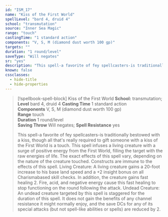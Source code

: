 ```yaml
---
id: "ISM_17"
name: "Kiss of the First World"
spellLevel: "bard 4, druid 4"
school: "transmutation"
source: "Inner Sea Magic"
range: "touch"
castingTime: "1 standard action"
components: "V, S, M (diamond dust worth 100 gp)"
targets: ""
duration: "1 round/level"
saveType: "Will negates"
sr: "yes"
description: "This spell-a favorite of fey spellcasters-is traditionally bestowed with a kiss, though all that's really required to gift someone with a kiss of the First World is a touch. This spell infuses a living creature with a surge of positive energy from the First World, filling the target with the raw energies of life. The exact effects of this spell vary, depending on the nature of the creature touched. Constructs are immune to the effects of this spell.  Living Creature: A living creature gains a 20-foot increase to his base land speed and a +2 insight bonus on all Charismabased skill checks. In addition, the creature gains fast healing 2. Fire, acid, and negative energy cause this fast healing to stop functioning on the round following the attack.  Undead Creature: An undead creature targeted by this spell is staggered for the duration of this spell. It does not gain the benefits of any channel resistance it might normally enjoy, and the save DCs for any of its special attacks (but not spell-like abilities or spells) are reduced by 2."
known: false
cssclasses:
  - hide-title
  - hide-properties
---
```


> [!spellbook-spell-block] Kiss of the First World
> **School:** transmutation; **Level** bard 4, druid 4
> **Casting Time** 1 standard action  
> **Components** V, S, M (diamond dust worth 100 gp)  
> **Range** touch  
> **Duration** 1 round/level  
> **Saving Throw** Will negates; **Spell Resistance** yes
> 
> This spell-a favorite of fey spellcasters-is traditionally bestowed with a kiss, though all that's really required to gift someone with a kiss of the First World is a touch. This spell infuses a living creature with a surge of positive energy from the First World, filling the target with the raw energies of life. The exact effects of this spell vary, depending on the nature of the creature touched. Constructs are immune to the effects of this spell.  Living Creature: A living creature gains a 20-foot increase to his base land speed and a +2 insight bonus on all Charismabased skill checks. In addition, the creature gains fast healing 2. Fire, acid, and negative energy cause this fast healing to stop functioning on the round following the attack.  Undead Creature: An undead creature targeted by this spell is staggered for the duration of this spell. It does not gain the benefits of any channel resistance it might normally enjoy, and the save DCs for any of its special attacks (but not spell-like abilities or spells) are reduced by 2.